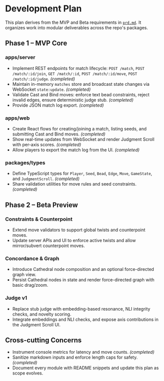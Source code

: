 # Development Plan

This plan derives from the MVP and Beta requirements in [`prd.md`](../prd.md). It organizes work into modular deliverables across the repo's packages.

## Phase 1 – MVP Core

### apps/server
- Implement REST endpoints for match lifecycle: `POST /match`, `POST /match/:id/join`, `GET /match/:id`, `POST /match/:id/move`, `POST /match/:id/judge`. *(completed)*
- Maintain in-memory `matches` store and broadcast state changes via WebSocket `state:update`. *(completed)*
- Validate Cast and Bind moves: enforce text bead constraints, reject invalid edges, ensure deterministic judge stub. *(completed)*
- Provide JSON match log export. *(completed)*

### apps/web
- Create React flows for creating/joining a match, listing seeds, and submitting Cast and Bind moves. *(completed)*
- Show real-time updates from WebSocket and render Judgment Scroll with per-axis scores. *(completed)*
- Allow players to export the match log from the UI. *(completed)*

### packages/types
- Define TypeScript types for `Player`, `Seed`, `Bead`, `Edge`, `Move`, `GameState`, and `JudgmentScroll`. *(completed)*
- Share validation utilities for move rules and seed constraints. *(completed)*

## Phase 2 – Beta Preview

### Constraints & Counterpoint
- Extend move validators to support global twists and counterpoint moves.
- Update server APIs and UI to enforce active twists and allow mirror/subvert counterpoint moves.

### Concordance & Graph
- Introduce Cathedral node composition and an optional force-directed graph view.
- Persist Cathedral nodes in state and render force-directed graph with basic drag/zoom.

### Judge v1
- Replace stub judge with embedding-based resonance, NLI integrity checks, and novelty scoring.
- Integrate embeddings and NLI checks, and expose axis contributions in the Judgment Scroll UI.

## Cross-cutting Concerns
- Instrument console metrics for latency and move counts. *(completed)*
- Sanitize markdown inputs and enforce length caps for safety. *(completed)*
- Document every module with README snippets and update this plan as scope evolves.

